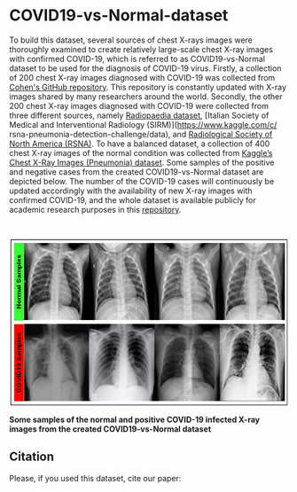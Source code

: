 # COVID19-vs-Normal-dataset
 
To build this dataset, several sources of chest X-rays images were thoroughly examined to create relatively large-scale chest X-ray images with confirmed COVID-19, which is referred to as COVID19-vs-Normal dataset to be used for the diagnosis of COVID-19 virus. Firstly, a collection of 200 chest X-ray images diagnosed with COVID-19 was collected from [Cohen's GitHub repository](https://radiopaedia.org/search?lang=us&q=covid&scope=cases#collapse-by-diagnostic-certainties). This repository is constantly updated with X-ray images shared by many researchers around the world. Secondly, the other 200 chest X-ray images diagnosed with COVID-19 were collected from three different sources, namely [Radiopaedia dataset](https://www.sirm.org/en/italian-society-of-medical-and-interventional-radiology/), [Italian Society of Medical and Interventional Radiology (SIRM)](https://www.kaggle.com/c/ rsna-pneumonia-detection-challenge/data), and [Radiological Society of North America (RSNA)](). To have a balanced dataset, a collection of 400 chest X-ray images of the normal condition was collected from [Kaggle’s Chest X-Ray Images (Pneumonia) dataset](https://www.kaggle.com/paultimothymooney/chest-xray-pneumonia%20%20%20). Some samples of the positive and negative cases from the created COVID19-vs-Normal dataset are depicted below. The number of the COVID-19 cases will continuously be updated accordingly with the availability of new X-ray images with confirmed COVID-19, and the whole dataset is available publicly for academic research purposes in this [repository](https://github.com/AlaaSulaiman/COVID19-vs-Normal-dataset). 
 
 &nbsp; &nbsp; 
  
<p align="center">
  <img width="500" height="300" src="https://github.com/AlaaSulaiman/COVID19-vs-Normal-dataset/blob/master/Some_Samples.jpg">
</p>
  
 **Some samples of the normal and positive COVID-19 infected X-ray images from the created COVID19-vs-Normal dataset**
 
## Citation
Please, if you used this dataset, cite our paper:
